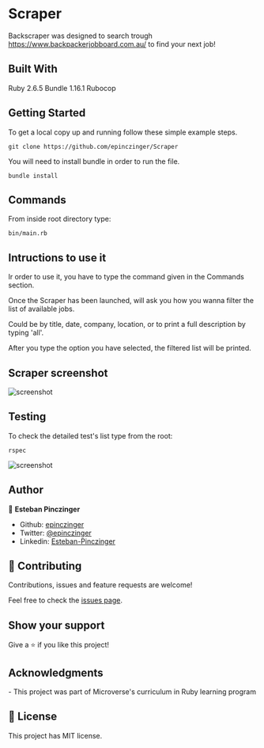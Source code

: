 # Scraper

Backscraper was designed to search trough https://www.backpackerjobboard.com.au/ to find your next job!

## Built With

Ruby 2.6.5
Bundle 1.16.1
Rubocop

## Getting Started

To get a local copy up and running follow these simple example steps.

```git clone https://github.com/epinczinger/Scraper```

You will need to install bundle in order to run the file.

```bundle install```

## Commands

From inside root directory type:

```bin/main.rb```

## Intructions to use it

Ir order to use it, you have to type the command given in the Commands section.

Once the Scraper has been launched, will ask you how you wanna filter the list of available jobs.

Could be by title, date, company, location, or to print a full description by typing 'all'.

After you type the option you have selected, the filtered list will be printed.

## Scraper screenshot

![screenshot](/images/screenshot.png)

## Testing

To check the detailed test's list type from the root:

```rspec```

![screenshot](/images/screenshot_rspec.png)

## Author

👤 **Esteban Pinczinger**

- Github: [epinczinger](https://github.com/epinczinger)
- Twitter: [@epinczinger](https://twitter.com/epinczinger)
- Linkedin: [Esteban-Pinczinger](https://www.linkedin.com/in/esteban-pinczinger-busai-ab49a254/)

## 🤝 Contributing

Contributions, issues and feature requests are welcome!

Feel free to check the [issues page](issues/).

## Show your support

Give a ⭐️ if you like this project!

## Acknowledgments

​- This project was part of Microverse's curriculum in Ruby learning program

## 📝 License

​This project has MIT license.

